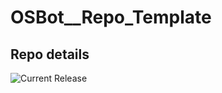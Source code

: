 # OSBot__Repo_Template

## Repo details

![Current Release](https://img.shields.io/badge/release-v0.14.6-blue)
